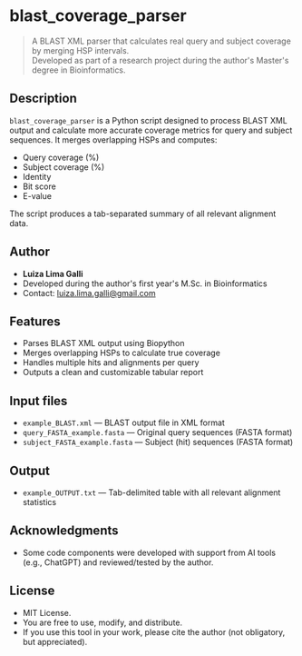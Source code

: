 # blast_coverage_parser

> A BLAST XML parser that calculates real query and subject coverage by merging HSP intervals.  
> Developed as part of a research project during the author's Master's degree in Bioinformatics.

## Description

`blast_coverage_parser` is a Python script designed to process BLAST XML output and calculate more accurate coverage metrics for query and subject sequences. It merges overlapping HSPs and computes:

- Query coverage (%)
- Subject coverage (%)
- Identity
- Bit score
- E-value

The script produces a tab-separated summary of all relevant alignment data.

## Author

- **Luiza Lima Galli**
- Developed during the author's first year's M.Sc. in Bioinformatics
- Contact: luiza.lima.galli@gmail.com

## Features

- Parses BLAST XML output using Biopython
- Merges overlapping HSPs to calculate true coverage
- Handles multiple hits and alignments per query
- Outputs a clean and customizable tabular report

## Input files

- `example_BLAST.xml` — BLAST output file in XML format
- `query_FASTA_example.fasta` — Original query sequences (FASTA format)
- `subject_FASTA_example.fasta` — Subject (hit) sequences (FASTA format)

## Output

- `example_OUTPUT.txt` — Tab-delimited table with all relevant alignment statistics

## Acknowledgments
- Some code components were developed with support from AI tools (e.g., ChatGPT) and reviewed/tested by the author.

## License
- MIT License.
- You are free to use, modify, and distribute.
- If you use this tool in your work, please cite the author (not obligatory, but appreciated).
